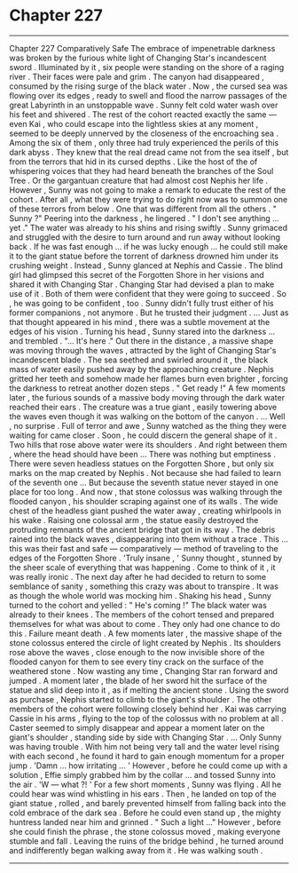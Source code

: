 
# Chapter 227


---

Chapter 227 Comparatively Safe
The embrace of impenetrable darkness was broken by the furious white light of Changing Star's incandescent sword . Illuminated by it , six people were standing on the shore of a raging river . Their faces were pale and grim .
The canyon had disappeared , consumed by the rising surge of the black water . Now , the cursed sea was flowing over its edges , ready to swell and flood the narrow passages of the great Labyrinth in an unstoppable wave .
Sunny felt cold water wash over his feet and shivered . The rest of the cohort reacted exactly the same — even Kai , who could escape into the lightless skies at any moment , seemed to be deeply unnerved by the closeness of the encroaching sea .
Among the six of them , only three had truly experienced the perils of this dark abyss . They knew that the real dread came not from the sea itself , but from the terrors that hid in its cursed depths .
Like the host of the of whispering voices that they had heard beneath the branches of the Soul Tree .
Or the gargantuan creature that had almost cost Nephis her life .
However , Sunny was not going to make a remark to educate the rest of the cohort . After all , what they were trying to do right now was to summon one of these terrors from below .
One that was different from all the others .
" Sunny ?"
Peering into the darkness , he lingered .
" I don't see anything … yet ."
The water was already to his shins and rising swiftly . Sunny grimaced and struggled with the desire to turn around and run away without looking back .
If he was fast enough … if he was lucky enough … he could still make it to the giant statue before the torrent of darkness drowned him under its crushing weight .
Instead , Sunny glanced at Nephis and Cassie .
The blind girl had glimpsed this secret of the Forgotten Shore in her visions and shared it with Changing Star . Changing Star had devised a plan to make use of it .
Both of them were confident that they were going to succeed . So , he was going to be confident , too .
Sunny didn't fully trust either of his former companions , not anymore . But he trusted their judgment .
… Just as that thought appeared in his mind , there was a subtle movement at the edges of his vision . Turning his head , Sunny stared into the darkness … and trembled .
"... It's here ."
Out there in the distance , a massive shape was moving through the waves , attracted by the light of Changing Star's incandescent blade . The sea seethed and swirled around it , the black mass of water easily pushed away by the approaching creature .
Nephis gritted her teeth and somehow made her flames burn even brighter , forcing the darkness to retreat another dozen steps .
" Get ready !"
A few moments later , the furious sounds of a massive body moving through the dark water reached their ears . The creature was a true giant , easily towering above the waves even though it was walking on the bottom of the canyon .
… Well , no surprise .
Full of terror and awe , Sunny watched as the thing they were waiting for came closer . Soon , he could discern the general shape of it .
Two hills that rose above water were its shoulders . And right between them , where the head should have been …
There was nothing but emptiness .
There were seven headless statues on the Forgotten Shore , but only six marks on the map created by Nephis . Not because she had failed to learn of the seventh one …
But because the seventh statue never stayed in one place for too long .
And now , that stone colossus was walking through the flooded canyon , his shoulder scraping against one of its walls . The wide chest of the headless giant pushed the water away , creating whirlpools in his wake .
Raising one colossal arm , the statue easily destroyed the protruding remnants of the ancient bridge that got in its way . The debris rained into the black waves , disappearing into them without a trace .
This … this was their fast and safe — comparatively — method of traveling to the edges of the Forgotten Shore .
'Truly insane , ' Sunny thought , stunned by the sheer scale of everything that was happening .
Come to think of it , it was really ironic . The next day after he had decided to return to some semblance of sanity , something this crazy was about to transpire .
It was as though the whole world was mocking him .
Shaking his head , Sunny turned to the cohort and yelled :
" He's coming !"
The black water was already to their knees . The members of the cohort tensed and prepared themselves for what was about to come .
They only had one chance to do this . Failure meant death .
A few moments later , the massive shape of the stone colossus entered the circle of light created by Nephis . Its shoulders rose above the waves , close enough to the now invisible shore of the flooded canyon for them to see every tiny crack on the surface of the weathered stone .
Now wasting any time , Changing Star ran forward and jumped . A moment later , the blade of her sword hit the surface of the statue and slid deep into it , as if melting the ancient stone . Using the sword as purchase , Nephis started to climb to the giant's shoulder .
The other members of the cohort were following closely behind her . Kai was carrying Cassie in his arms , flying to the top of the colossus with no problem at all . Caster seemed to simply disappear and appear a moment later on the giant's shoulder , standing side by side with Changing Star .
… Only Sunny was having trouble . With him not being very tall and the water level rising with each second , he found it hard to gain enough momentum for a proper jump .
'Damn ... how irritating ... '
However , before he could come up with a solution , Effie simply grabbed him by the collar … and tossed Sunny into the air .
'W — what ?! '
For a few short moments , Sunny was flying . All he could hear was wind whistling in his ears .
Then , he landed on top of the giant statue , rolled , and barely prevented himself from falling back into the cold embrace of the dark sea . Before he could even stand up , the mighty huntress landed near him and grinned .
" Such a light …"
However , before she could finish the phrase , the stone colossus moved , making everyone stumble and fall .
Leaving the ruins of the bridge behind , he turned around and indifferently began walking away from it .
He was walking south .

---

